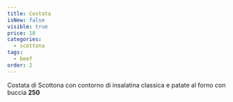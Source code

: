 ```yaml
---
title: Costata
isNew: false
visible: true
price: 18
categories:
  - scottona
tags:
  - beef
order: 2
---
```


Costata di Scottona con contorno di insalatina classica e patate al forno con buccia **250**
